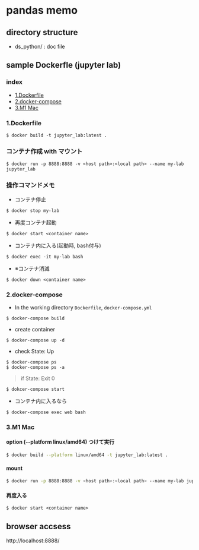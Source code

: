 # pandas memo
## directory structure
-  ds_python/ : doc file

## sample Dockerfle (jupyter lab)

### index
- [1.Dockerfile](#1dockerfile)
- [2.docker-compose](#2docker-compose)
- [3.M1 Mac](#3m1-mac)

### 1.Dockerfile
```
$ docker build -t jupyter_lab:latest .
```

### コンテナ作成 with マウント
```
$ docker run -p 8888:8888 -v <host path>:<local path> --name my-lab jupyter_lab
```

### 操作コマンドメモ
- コンテナ停止
```
$ docker stop my-lab
```
- 再度コンテナ起動

```
$ docker start <container name>
```
- コンテナ内に入る(起動時, bash付与)

```
$ docker exec -it my-lab bash
```

- ※コンテナ消滅

```
$ docker down <container name>
```

### 2.docker-compose

- In the working directory `Dockerfile`, `docker-compose.yml`
```
$ docker-compose build
```

- create container
```
$ docker-compose up -d
```

- check State: Up
```
$ docker-compose ps
$ docker-compose ps -a
```
>if State: Exit 0
```
$ dokcer-compose start
```

- コンテナ内に入るなら

```
$ docker-compose exec web bash
```

### 3.M1 Mac

#### option (--platform linux/amd64) つけて実行

```bash
$ docker build --platform linux/amd64 -t jupyter_lab:latest .
```

#### mount
```bash
$ docker run -p 8888:8888 -v <host path>:<local path> --name my-lab jupyter_lab
```

#### 再度入る
```
$ docker start <container name>
```

## browser accsess
http://localhost:8888/

